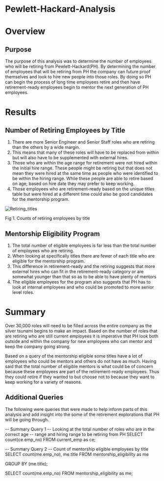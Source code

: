 # Pewlett-Hackard-Analysis

# Overview

## Purpose
The purpose of this analysis was to determine the number of employees who will be retiring from Pewlett-Hackard(PH).  By determining the number of employees that will be retiring from PH the company can future proof themselves and look to hire new people into those roles.  By doing so PH can begin the process of long time employees retire and then have retirement-ready employees begin to mentor the next generation of PH employees.


# Results

## Number of Retiring Employees by Title
1. There are more Senior Engineer and Senior Staff roles who are retiring than the others by a wide margin.
2. This means that many of these roles will have to be replaced from within but will also have to be supplemented with external hires.
3. Those who are within the age range for retirement were not hired within the initial hire range.  These people might be retiring but that does not mean they were hired at the same time as people who were identified to be within the hiring range.  While these people are able to retire based on age; based on hire date they may prefer to keep working.
4. Those employees who are retirement-ready based on the unique titles table but were hired at a different time could also be good candidates for the mentorship program.


![Retiring_titles](https://user-images.githubusercontent.com/29406929/179319114-dfb243ec-e314-4a28-b27b-f5b5ac30b146.png)

Fig 1. Counts of retiring employees by title



## Mentorship Eligibility Program
1. The total number of eligible employees is far less than the total number of employees who are retiring.
2. When looking at specifically titles there are fewer of each title who are eligible for the mentorship program.
3. This difference in retirement-ready and the retiring suggests that more external hires who can fit in the retirement-ready category or are somewhat younger than that so as to be able to have plenty of mentors
4. The eligible employees for the program also suggests that PH has to look at internal employees and who could be promoted to more senior level roles.


# Summary

Over 30,000 roles will need to be filled across the entire company as the silver tsunami begins to make an impact.  Based on the number of roles that are retiring who are still current employees it is imperative that PH look both outside and within the company for new employees who can mentor and keep the company going strong.

Based on a query of the mentorship eligible some titles have a lot of employees who could be mentors and others do not have as much.  Having said that the total number of eligible mentors is what could be of concern because these employees are part of the retirement-ready employees.  Thus they could retire if they wanted to but choose not to because they want to keep working for a variety of reasons.

## Additional Queries
The following were queries that were made to help inform parts of this analysis and add insight into the some of the retirement explorations that PH will be going through.

-- Summary Query 1
-- Looking at the total number of roles who are in the correct age
-- range and hiring range to be retiring from PH
SELECT count(ce.emp_no) FROM current_emp as ce;







-- Summary Query 2
-- Count of mentorship eligible employees by title
SELECT count(me.emp_no), me.title FROM mentorship_eligibility as me

GROUP BY (me.title);

SELECT count(me.emp_no) FROM mentorship_eligibility as me;
